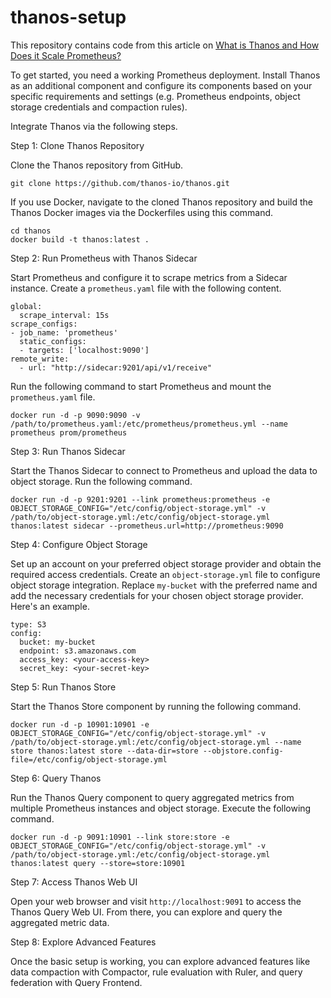 # thanos-setup

This repository contains code from this article on [What is Thanos and How Does it Scale Prometheus?](https://last9.io/blog/what-is-thanos-and-how-does-it-scale-prometheus/)

To get started, you need a working Prometheus deployment. Install Thanos as an additional component and configure its components based on your specific requirements and settings (e.g. Prometheus endpoints, object storage credentials and compaction rules).

Integrate Thanos via the following steps.

Step 1: Clone Thanos Repository

Clone the Thanos repository from GitHub.

   ```
   git clone https://github.com/thanos-io/thanos.git
   ```

If you use Docker, navigate to the cloned Thanos repository and build the Thanos Docker images via the Dockerfiles using this command.

   ```
   cd thanos
   docker build -t thanos:latest .
   ```

Step 2: Run Prometheus with Thanos Sidecar

Start Prometheus and configure it to scrape metrics from a Sidecar instance. Create a `prometheus.yaml` file with the following content.

   ```
   global:
     scrape_interval: 15s
   scrape_configs:
   - job_name: 'prometheus'
     static_configs:
     - targets: ['localhost:9090']
   remote_write:
     - url: "http://sidecar:9201/api/v1/receive"
   ```

Run the following command to start Prometheus and mount the `prometheus.yaml` file.

   ```
   docker run -d -p 9090:9090 -v /path/to/prometheus.yaml:/etc/prometheus/prometheus.yml --name prometheus prom/prometheus
   ```

Step 3: Run Thanos Sidecar

Start the Thanos Sidecar to connect to Prometheus and upload the data to object storage. Run the following command.

   ```
   docker run -d -p 9201:9201 --link prometheus:prometheus -e OBJECT_STORAGE_CONFIG="/etc/config/object-storage.yml" -v /path/to/object-storage.yml:/etc/config/object-storage.yml thanos:latest sidecar --prometheus.url=http://prometheus:9090
   ```

Step 4: Configure Object Storage

Set up an account on your preferred object storage provider and obtain the required access credentials. Create an `object-storage.yml` file to configure object storage integration. Replace `my-bucket` with the preferred name and add the necessary credentials for your chosen object storage provider. Here's an example.

   ```
   type: S3
   config:
     bucket: my-bucket
     endpoint: s3.amazonaws.com
     access_key: <your-access-key>
     secret_key: <your-secret-key>
   ```

Step 5: Run Thanos Store

Start the Thanos Store component by running the following command.

   ```
   docker run -d -p 10901:10901 -e OBJECT_STORAGE_CONFIG="/etc/config/object-storage.yml" -v /path/to/object-storage.yml:/etc/config/object-storage.yml --name store thanos:latest store --data-dir=store --objstore.config-file=/etc/config/object-storage.yml
   ```

Step 6: Query Thanos

Run the Thanos Query component to query aggregated metrics from multiple Prometheus instances and object storage. Execute the following command.

   ```
   docker run -d -p 9091:10901 --link store:store -e OBJECT_STORAGE_CONFIG="/etc/config/object-storage.yml" -v /path/to/object-storage.yml:/etc/config/object-storage.yml thanos:latest query --store=store:10901
   ```

Step 7: Access Thanos Web UI

Open your web browser and visit `http://localhost:9091` to access the Thanos Query Web UI. From there, you can explore and query the aggregated metric data.

Step 8: Explore Advanced Features

Once the basic setup is working, you can explore advanced features like data compaction with Compactor, rule evaluation with Ruler, and query federation with Query Frontend.
